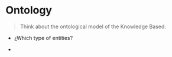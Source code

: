 # Ontology
> Think about the ontological model of the Knowledge Based.

-  ¿Which type of entities?


- 
